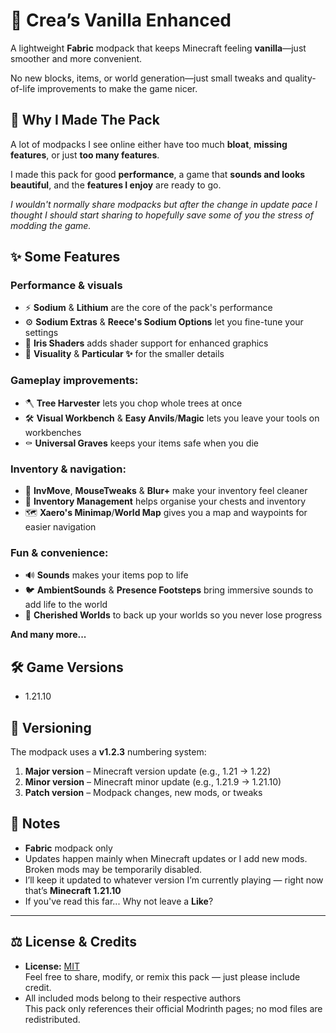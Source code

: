 # 📜 Crea’s Vanilla Enhanced
 
A lightweight **Fabric** modpack that keeps Minecraft feeling **vanilla**—just smoother and more convenient.  

No new blocks, items, or world generation—just small tweaks and quality-of-life improvements to make the game nicer.

## 💬 Why I Made The Pack

A lot of modpacks I see online either have too much **bloat**, **missing features**, or just **too many features**.  

I made this pack for good **performance**, a game that **sounds and looks beautiful**, and the **features I enjoy** are ready to go.    

_I wouldn't normally share modpacks but after the change in update pace I thought I should start sharing to hopefully save some of you the stress of modding the game._

## ✨ Some Features

### Performance & visuals

- ⚡ **Sodium** & **Lithium** are the core of the pack's performance
- ⚙️ **Sodium Extras** & **Reece's Sodium Options** let you fine-tune your settings
- 🌈 **Iris Shaders** adds shader support for enhanced graphics 
- 🎉 **Visuality** & **Particular ✨**  for the smaller details

### Gameplay improvements:  

- 🪓 **Tree Harvester** lets you chop whole trees at once
- 🛠️ **Visual Workbench** & **Easy Anvils**/**Magic** lets you leave your tools on workbenches
- ⚰️ **Universal Graves** keeps your items safe when you die  

### Inventory & navigation:

- 🎒 **InvMove**, **MouseTweaks** & **Blur+** make your inventory feel cleaner
- 🧰 **Inventory Management** helps organise your chests and inventory
- 🗺️ **Xaero's Minimap**/**World Map** gives you a map and waypoints for easier navigation  

### Fun & convenience:

- 🔊 **Sounds** makes your items pop to life
- 🐦 **AmbientSounds** & **Presence Footsteps** bring immersive sounds to add life to the world 
- 💾 **Cherished Worlds** to back up your worlds so you never lose progress  

**And many more...**

## 🛠️ Game Versions
- 1.21.10

## 📝 Versioning

The modpack uses a **v1.2.3** numbering system:

1. **Major version** – Minecraft version update (e.g., 1.21 → 1.22)  
2. **Minor version** – Minecraft minor update (e.g., 1.21.9 → 1.21.10)  
3. **Patch version** – Modpack changes, new mods, or tweaks

## 💬 Notes
- **Fabric** modpack only
- Updates happen mainly when Minecraft updates or I add new mods. Broken mods may be temporarily disabled.
- I’ll keep it updated to whatever version I’m currently playing — right now that’s **Minecraft 1.21.10**
- If you've read this far... Why not leave a **Like**? 
---
## ⚖️ License & Credits
- **License:** [MIT](https://opensource.org/licenses/MIT)  
  Feel free to share, modify, or remix this pack — just please include credit.  
- All included mods belong to their respective authors  
  This pack only references their official Modrinth pages; no mod files are redistributed.
